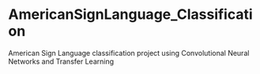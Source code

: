 # AmericanSignLanguage_Classification
American Sign Language classification project using Convolutional Neural Networks and Transfer Learning
